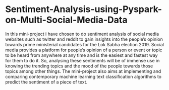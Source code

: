# Sentiment-Analysis-using-Pyspark-on-Multi-Social-Media-Data
In this mini-project i have chosen to do sentiment analysis of social media websites such as twitter and reddit to gain insights into the people’s opinion towards prime ministerial candidates for the Lok Sabha election 2019. Social media provides a platform for people’s opinion of a person or event or topic to be heard from anywhere at any time and is the easiest and fastest way for them to do it. So, analysing these sentiments will be of immense use in knowing the trending topics and the mood of the people towards those topics among other things. The mini-project also aims at implementing and comparing contemporary machine learning text classification algorithms to predict the sentiment of a piece of text.

